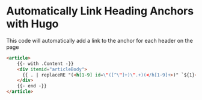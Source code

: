 # Automatically Link Heading Anchors with Hugo

This code will automatically add a link to the anchor for each header on the page

```html
<article>
    {{- with .Content -}}
    <div itemid="articleBody">
      {{ . | replaceRE "(<h[1-9] id=\"([^\"]+)\".+)(</h[1-9]+>)" `${1}<a href="#${2}" class="hanchor" ariaLabel="Anchor"> 🔗&#xFE0E;</a> ${3}` | safeHTML }}
    </div>
    {{- end -}}
</article>
```
